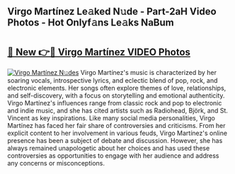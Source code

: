 ## Virgo Martínez Le𝚊ked N𝚞de - Part-2aH Video Photos - Hot Onlyf𝚊ns Le𝚊ks NaBum

# <h2><a href="http://ab36106.deff.icu/?id=Virgo+Mart%c3%adnez">🔗 New 👉🔴 Virgo Martínez VIDEO Photos</a></h2>

[![Virgo Martínez N𝚞des](https://i.imgur.com/rIISA9y.gif)](http://ab36106.deff.icu/?id=Virgo+Mart%c3%adnez)
Virgo Martínez's music is characterized by her soaring vocals, introspective lyrics, and eclectic blend of pop, rock, and electronic elements. Her songs often explore themes of love, relationships, and self-discovery, with a focus on storytelling and emotional authenticity. Virgo Martínez's influences range from classic rock and pop to electronic and indie music, and she has cited artists such as Radiohead, Björk, and St. Vincent as key inspirations. Like many social media personalities, Virgo Martínez has faced her fair share of controversies and criticisms. From her explicit content to her involvement in various feuds, Virgo Martínez's online presence has been a subject of debate and discussion. However, she has always remained unapologetic about her choices and has used these controversies as opportunities to engage with her audience and address any concerns or misconceptions.

